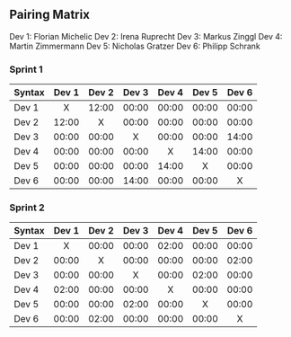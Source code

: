 ## Pairing Matrix
Dev 1: Florian Michelic
Dev 2: Irena Ruprecht
Dev 3: Markus Zinggl
Dev 4: Martin Zimmermann
Dev 5: Nicholas Gratzer
Dev 6: Philipp Schrank
    

### Sprint 1

| Syntax      | Dev 1       | Dev 2   	  | Dev 3   	| Dev 4       | Dev 5       | Dev 6   	
| :---        |    :----:   |    :----:   |    :----:   |    :----:   |    :----:   |    :----:   |
| Dev 1       | X           | 12:00       | 00:00       | 00:00       | 00:00       | 00:00       |
| Dev 2       | 12:00       | X           | 00:00       | 00:00       | 00:00       | 00:00       |
| Dev 3       | 00:00       | 00:00       | X           | 00:00       | 00:00       | 14:00       |
| Dev 4       | 00:00       | 00:00       | 00:00       | X           | 14:00       | 00:00       |
| Dev 5       | 00:00       | 00:00       | 00:00       | 14:00       | X           | 00:00       | 
| Dev 6       | 00:00       | 00:00       | 14:00       | 00:00       | 00:00       | X           |


### Sprint 2

| Syntax      | Dev 1       | Dev 2   	  | Dev 3   	| Dev 4       | Dev 5       | Dev 6   	
| :---        |    :----:   |    :----:   |    :----:   |    :----:   |    :----:   |    :----:   |
| Dev 1       | X           | 00:00       | 00:00       | 02:00       | 00:00       | 00:00       |
| Dev 2       | 00:00       | X           | 00:00       | 00:00       | 00:00       | 02:00       |
| Dev 3       | 00:00       | 00:00       | X           | 00:00       | 02:00       | 00:00       |
| Dev 4       | 02:00       | 00:00       | 00:00       | X           | 00:00       | 00:00       |
| Dev 5       | 00:00       | 00:00       | 02:00       | 00:00       | X           | 00:00       | 
| Dev 6       | 00:00       | 02:00       | 00:00       | 00:00       | 00:00       | X           |